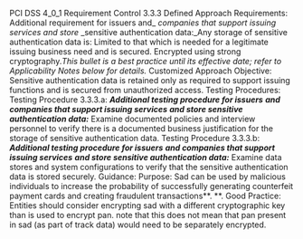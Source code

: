 PCI DSS 4_0_1 Requirement Control 3.3.3 Defined Approach Requirements: Additional requirement for issuers and_ _companies that support issuing services and store_ _sensitive authentication data:_Any storage of sensitive authentication data is: Limited to that which is needed for a legitimate issuing business need and is secured. Encrypted using strong cryptography._This bullet is a_ _best practice until its effective date; refer to_ _Applicability Notes below for details._ Customized Approach Objective: Sensitive authentication data is retained only as required to support issuing functions and is secured from unauthorized access. Testing Procedures: Testing Procedure 3.3.3.a: **_Additional testing procedure for issuers_** **_and companies that support issuing services_** **_and store sensitive authentication data:_** Examine documented policies and interview personnel to verify there is a documented business justification for the storage of sensitive authentication data. Testing Procedure 3.3.3.b: **_Additional testing procedure for issuers_** **_and companies that support issuing services_** **_and store sensitive authentication data:_** Examine data stores and system configurations to verify that the sensitive authentication data is stored securely. Guidance: Purpose: Sad can be used by malicious individuals to increase the probability of successfully generating counterfeit payment cards and creating fraudulent transactions**. **. Good Practice: Entities should consider encrypting sad with a different cryptographic key than is used to encrypt pan. note that this does not mean that pan present in sad (as part of track data) would need to be separately encrypted.